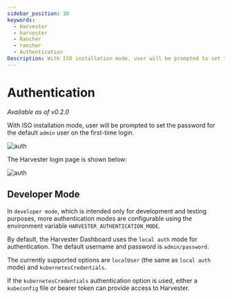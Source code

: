 ```yaml
---
sidebar_position: 30
keywords:
  - Harvester
  - harvester
  - Rancher
  - rancher
  - Authentication
Description: With ISO installation mode, user will be prompted to set the password for the default `admin` user on the first-time login.
---
```

# Authentication

_Available as of v0.2.0_

With ISO installation mode, user will be prompted to set the password for the default `admin` user on the first-time login.

![auth](/assets/first-log-in.png)


The Harvester login page is shown below:

![auth](./assets/authentication.png)


## Developer Mode
In `developer mode`, which is intended only for development and testing purposes, more authentication modes are configurable using the environment variable `HARVESTER_AUTHENTICATION_MODE`.

By default, the Harvester Dashboard uses the `local auth` mode for authentication. The default username and password is `admin/password`.

The currently supported options are `localUser` (the same as `local auth` mode) and `kubernetesCredentials`.

If the `kubernetesCredentials` authentication option is used, either a `kubeconfig` file or bearer token can provide access to Harvester.
